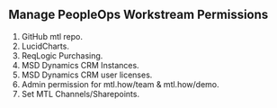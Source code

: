 ## Manage PeopleOps Workstream Permissions

1. GitHub mtl repo.
2. LucidCharts.
3. ReqLogic Purchasing.
4. MSD Dynamics CRM Instances.
5. MSD Dynamics CRM user licenses.
6. Admin permission for mtl.how/team & mtl.how/demo.
7. Set MTL Channels/Sharepoints.

